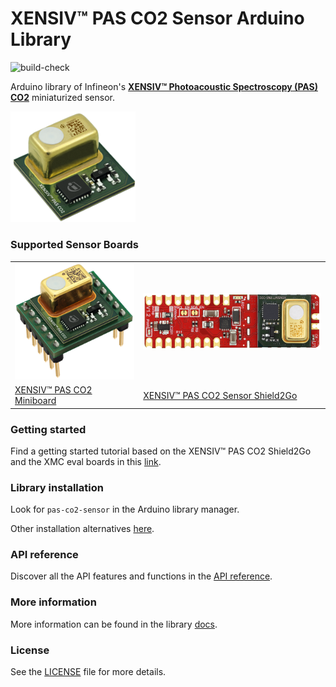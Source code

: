 # XENSIV™ PAS CO2 Sensor Arduino Library

![build-check](https://github.com/Infineon/arduino-pas-co2-sensor/actions/workflows/build-check.yml/badge.svg)

Arduino library of Infineon's [**XENSIV™ Photoacoustic Spectroscopy (PAS) CO2**](https://www.infineon.com/cms/en/product/sensor/co2-sensors/) miniaturized sensor.

<img src="docs/img/pas-co2-module.png" width=200>

### Supported Sensor Boards

<table>
    <tr>
        <td><img src="docs/img/pas-co2-miniboard.png" width="200"></td>
        <td><img src="docs/img/pas-co2-s2go-front.png" width="300"></td>
    </tr>
    <tr>
        <td style="test-align : center"><a href="https://arduino-pas-co2-sensor.readthedocs.io/en/latest/hw-platforms.html#xensiv-pas-co2-miniboard">XENSIV™ PAS CO2 Miniboard</a></td>
        <td style="test-align : center"><a href="https://arduino-pas-co2-sensor.readthedocs.io/en/latest/hw-platforms.html#xensiv-pas-co2-sensor-shield2go">XENSIV™ PAS CO2 Sensor Shield2Go</a></td>
    </tr>
</table>

### Getting started

Find a getting started tutorial based on the XENSIV™ PAS CO2 Shield2Go and the XMC eval boards in this [link](https://arduino-pas-co2-sensor.readthedocs.io/en/latest/getting-started.html).

### Library installation

Look for ```pas-co2-sensor``` in the Arduino library manager.

Other installation alternatives [here](https://arduino-pas-co2-sensor.readthedocs.io/en/latest/lib-install.html).

### API reference

Discover all the API features and functions in the [API reference](https://arduino-pas-co2-sensor.readthedocs.io/en/latest/api-ref.html).

### More information

More information can be found in the library [docs](https://arduino-pas-co2-sensor.readthedocs.io/en/latest/index.html).
  
### License

See the [LICENSE](LICENSE.md) file for more details.



